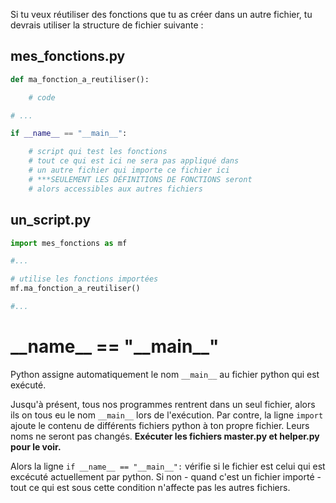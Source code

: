 Si tu veux réutiliser des fonctions que tu as créer dans un autre fichier, tu devrais utiliser la structure de fichier suivante :

## mes_fonctions.py

 
```python
def ma_fonction_a_reutiliser():

    # code

# ...

if __name__ == "__main__":

    # script qui test les fonctions
    # tout ce qui est ici ne sera pas appliqué dans
    # un autre fichier qui importe ce fichier ici
    # ***SEULEMENT LES DÉFINITIONS DE FONCTIONS seront
    # alors accessibles aux autres fichiers
```



## un_script.py


```python
import mes_fonctions as mf

#...

# utilise les fonctions importées
mf.ma_fonction_a_reutiliser()

#...

```

# \_\_name\_\_ == "\_\_main\_\_"
Python assigne automatiquement le nom `__main__` au fichier python qui est exécuté.

Jusqu'à présent, tous nos programmes rentrent dans un seul fichier, alors ils on tous eu le nom `__main__` lors de l'exécution. Par contre, la ligne `import` ajoute le contenu de
différents fichiers python à ton propre fichier. Leurs noms ne seront pas changés. **Exécuter les fichiers master.py et helper.py pour le voir.**

Alors la ligne `if __name__ == "__main__":` vérifie si le fichier est celui qui est excécuté actuellement par python. Si non - quand c'est un fichier importé - tout ce qui est sous cette condition n'affecte pas les autres fichiers.